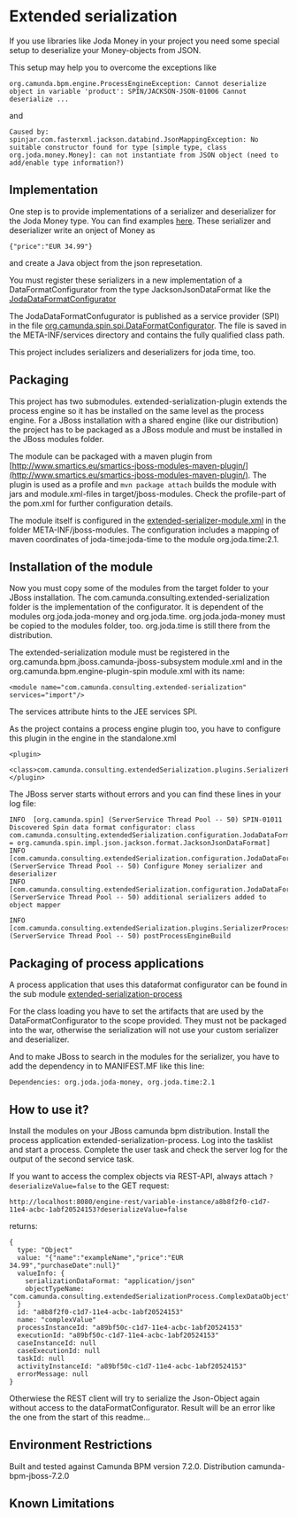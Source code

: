 Extended serialization
=========================

If you use libraries like Joda Money in your project you need some special setup to deserialize your Money-objects from JSON.

This setup may help you to overcome the exceptions like

    org.camunda.bpm.engine.ProcessEngineException: Cannot deserialize object in variable 'product': SPIN/JACKSON-JSON-01006 Cannot deserialize ...
 
and 

    Caused by: spinjar.com.fasterxml.jackson.databind.JsonMappingException: No suitable constructor found for type [simple type, class org.joda.money.Money]: can not instantiate from JSON object (need to add/enable type information?)
  
Implementation
--------------

One step is to provide implementations of a serializer and deserializer for the Joda Money type. You can find examples [here](extended-serialization-plugin/src/main/java/com/camunda/consulting/extendedSerialization/serializer). These serializer and deserializer write an onject of Money as 

    {"price":"EUR 34.99"}
     
and create a Java object from the json represetation.
  
You must register these serializers in a new implementation of a DataFormatConfigurator from the type JacksonJsonDataFormat like the [JodaDataFormatConfigurator](extended-serialization-plugin/src/main/java/com/camunda/consulting/extendedSerialization/configuration/JodaDataFormatConfigurator.java)   

The JodaDataFormatConfugurator is published as a service provider (SPI) in the file [org.camunda.spin.spi.DataFormatConfigurator](extended-serialization-plugin/src/main/resources/META-INF/services/org.camunda.spin.spi.DataFormatConfigurator). The file is saved in the META-INF/services directory and contains the fully qualified class path.

This project includes serializers and deserializers for joda time, too.

Packaging
---------

This project has two submodules. extended-serialization-plugin 
extends the process engine so it has be installed on the same level as the process engine. For a JBoss installation with a shared engine (like our distribution) the project has to be packaged as a JBoss module and must be installed in the JBoss modules folder.

The module can be packaged with a maven plugin from [http://www.smartics.eu/smartics-jboss-modules-maven-plugin/](http://www.smartics.eu/smartics-jboss-modules-maven-plugin/). The plugin is used as a profile and `mvn package attach` builds the module with jars and module.xml-files in target/jboss-modules. Check the profile-part of the pom.xml for further configuration details.

The module itself is configured in the [extended-serializer-module.xml](extended-serialization-plugin/src/main/resources/META-INF/jboss-modules/extended-serialization-module.xml) in the folder META-INF/jboss-modules. The configuration includes a mapping of maven coordinates of joda-time:joda-time to the module org.joda.time:2.1.

Installation of the module
--------------------------

Now you must copy some of the modules from the target folder to your JBoss installation. The com.camunda.consulting.extended-serialization folder is the implementation of the configurator. It is dependent of the modules org.joda.joda-money and org.joda.time. org.joda.joda-money must be copied to the modules folder, too. org.joda.time is still there from the distribution.

The extended-serialization module must be registered in the org.camunda.bpm.jboss.camunda-jboss-subsystem module.xml and in the org.camunda.bpm.engine-plugin-spin module.xml with its name:

    <module name="com.camunda.consulting.extended-serialization" services="import"/>  

The services attribute hints to the JEE services SPI.
 
As the project contains a process engine plugin too, you have to configure this plugin in the engine in the standalone.xml

    <plugin>
      <class>com.camunda.consulting.extendedSerialization.plugins.SerializerProcessEnginePlugin</class>
    </plugin> 
    
The JBoss server starts without errors and you can find these lines in your log file:

    INFO  [org.camunda.spin] (ServerService Thread Pool -- 50) SPIN-01011 Discovered Spin data format configurator: class com.camunda.consulting.extendedSerialization.configuration.JodaDataFormatConfigurator[dataformat = org.camunda.spin.impl.json.jackson.format.JacksonJsonDataFormat]
    INFO  [com.camunda.consulting.extendedSerialization.configuration.JodaDataFormatConfigurator] (ServerService Thread Pool -- 50) Configure Money serializer and deserializer
    INFO  [com.camunda.consulting.extendedSerialization.configuration.JodaDataFormatConfigurator] (ServerService Thread Pool -- 50) additional serializers added to object mapper

    INFO  [com.camunda.consulting.extendedSerialization.plugins.SerializerProcessEnginePlugin] (ServerService Thread Pool -- 50) postProcessEngineBuild
    
    
Packaging of process applications
---------------------------------

A process application that uses this dataformat configurator can be found in the sub module [extended-serialization-process](extended-serialization-process)

For the class loading you have to set the artifacts that are used by the DataFormatConfigurator to the scope provided. They must not be packaged into the war, otherwise the serialization will not use your custom serializer and deserializer. 

And to make JBoss to search in the modules for the serializer, you have to add the dependency in to MANIFEST.MF like this line:

    Dependencies: org.joda.joda-money, org.joda.time:2.1
  

How to use it?
--------------

Install the modules on your JBoss camunda bpm distribution. Install the process application extended-serialization-process. Log into the tasklist and start a process. Complete the user task and check the server log for the output of the second service task. 

If you want to access the complex objects via REST-API, always attach `?deserializeValue=false` to the GET request:

    http://localhost:8080/engine-rest/variable-instance/a8b8f2f0-c1d7-11e4-acbc-1abf20524153?deserializeValue=false
    
returns:

    {
      type: "Object"
      value: "{"name":"exampleName","price":"EUR 34.99","purchaseDate":null}"
      valueInfo: {
        serializationDataFormat: "application/json"
        objectTypeName: "com.camunda.consulting.extendedSerializationProcess.ComplexDataObject"
      }
      id: "a8b8f2f0-c1d7-11e4-acbc-1abf20524153"
      name: "complexValue"
      processInstanceId: "a89bf50c-c1d7-11e4-acbc-1abf20524153"
      executionId: "a89bf50c-c1d7-11e4-acbc-1abf20524153"
      caseInstanceId: null
      caseExecutionId: null
      taskId: null
      activityInstanceId: "a89bf50c-c1d7-11e4-acbc-1abf20524153"
      errorMessage: null
    }
    
Otherwiese the REST client will try to serialize the Json-Object again without access to the dataFormatConfigurator. Result will be an error like the one from the start of this readme...    

Environment Restrictions
------------------------

Built and tested against Camunda BPM version 7.2.0. Distribution camunda-bpm-jboss-7.2.0


Known Limitations
-----------------

